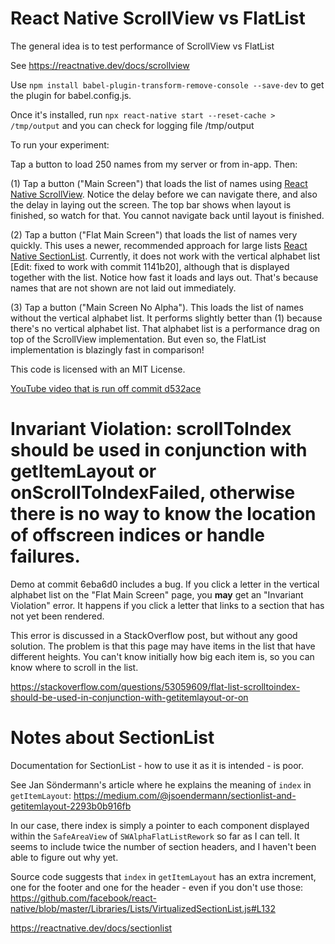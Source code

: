 # React Native ScrollView vs FlatList

The general idea is to test performance of ScrollView vs FlatList

See https://reactnative.dev/docs/scrollview

Use `npm install babel-plugin-transform-remove-console --save-dev` to get the plugin for babel.config.js.

Once it's installed, run `npx react-native start --reset-cache > /tmp/output` and you can check for logging file /tmp/output

To run your experiment:

Tap a button to load 250 names from my server or from in-app. Then:

(1) Tap a button ("Main Screen") that loads the list of names using [React Native ScrollView](https://reactnative.dev/docs/flatlist). Notice the delay before we can navigate there, and also the delay in laying out the screen. The top bar shows when layout is finished, so watch for that. You cannot navigate back until layout is finished.

(2) Tap a button ("Flat Main Screen") that loads the list of names very quickly. This uses a newer, recommended approach for large lists [React Native SectionList](https://reactnative.dev/docs/sectionlist). Currently, it does not work with the vertical alphabet list [Edit: fixed to work with commit 1141b20], although that is displayed together with the list. Notice how fast it loads and lays out. That's because names that are not shown are not laid out immediately.

(3) Tap a button ("Main Screen No Alpha"). This loads the list of names without the vertical alphabet list. It performs slightly better than (1) because there's no vertical alphabet list. That alphabet list is a performance drag on top of the ScrollView implementation. But even so, the FlatList implementation is blazingly fast in comparison!

This code is licensed with an MIT License.

[YouTube video that is run off commit d532ace](https://youtu.be/vI_fuE-J73A)

# Invariant Violation: scrollToIndex should be used in conjunction with getItemLayout or onScrollToIndexFailed, otherwise there is no way to know the location of offscreen indices or handle failures.

Demo at commit 6eba6d0 includes a bug. If you click a letter in the vertical alphabet list on the "Flat Main Screen" page, you **may** get an "Invariant Violation" error. It happens if you click a letter that links to a section that has not yet been rendered.

This error is discussed in a StackOverflow post, but without any good solution. The problem is that this page may have items in the list that have different heights. You can't know initially how big each item is, so you can know where to scroll in the list.

https://stackoverflow.com/questions/53059609/flat-list-scrolltoindex-should-be-used-in-conjunction-with-getitemlayout-or-on

# Notes about SectionList

Documentation for SectionList - how to use it as it is intended - is poor.

See Jan Söndermann's article where he explains the meaning of `index` in `getItemLayout`: https://medium.com/@jsoendermann/sectionlist-and-getitemlayout-2293b0b916fb

In our case, there index is simply a pointer to each component displayed within the `SafeAreaView` of `SWAlphaFlatListRework` so far as I can tell. It seems to include twice the number of section headers, and I haven't been able to figure out why yet.

Source code suggests that `index` in `getItemLayout` has an extra increment, one for the footer and one for the header - even if you don't use those:
https://github.com/facebook/react-native/blob/master/Libraries/Lists/VirtualizedSectionList.js#L132

https://reactnative.dev/docs/sectionlist

